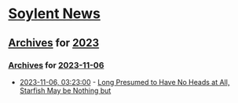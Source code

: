 # [Soylent News](../../../README.md)

## [Archives](../../index.md) for [2023](../index.md)

### [Archives](../../index.md) for [2023-11-06](index.md)

* [2023-11-06, 03:23:00](https://soylentnews.org/article.pl?sid=23/11/05/1844240&from=rss) - [Long Presumed to Have No Heads at All, Starfish May be Nothing but](https://soylentnews.org/article.pl?sid=23/11/05/1844240&from=rss)
